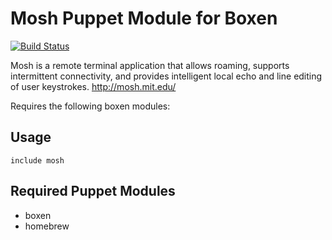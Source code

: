 # Mosh Puppet Module for Boxen

[![Build Status](https://travis-ci.org/pauloconnor/puppet-mosh.png?branch=master)](https://travis-ci.org/pauloconnor/puppet-mosh)

Mosh is a remote terminal application that allows roaming, supports intermittent connectivity, and provides intelligent local echo and line editing of user keystrokes. http://mosh.mit.edu/

Requires the following boxen modules:

## Usage

```puppet
include mosh
```

## Required Puppet Modules

* boxen
* homebrew